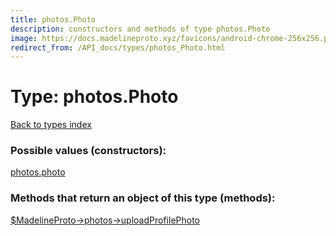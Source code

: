 ```yaml
---
title: photos.Photo
description: constructors and methods of type photos.Photo
image: https://docs.madelineproto.xyz/favicons/android-chrome-256x256.png
redirect_from: /API_docs/types/photos_Photo.html
---
```

# Type: photos.Photo  
[Back to types index](index.md)



### Possible values (constructors):

[photos.photo](../constructors/photos.photo.md)  



### Methods that return an object of this type (methods):

[$MadelineProto->photos->uploadProfilePhoto](../methods/photos.uploadProfilePhoto.md)  



